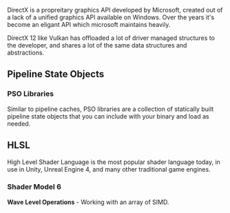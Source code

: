 DirectX is a propreitary graphics API developed by Microsoft, created out of a lack of a unified graphics API available on Windows. Over the years it's become an eligant API which microsoft maintains heavily.

DirectX 12 like Vulkan has offloaded a lot of driver managed structures to the developer, and shares a lot of the same data structures and abstractions.

## Pipeline State Objects

### PSO Libraries

Similar to pipeline caches, PSO libraries are a collection of statically built pipeline state objects that you can include with your binary and load as needed.

## HLSL

High Level Shader Language is the most popular shader language today, in use in Unity, Unreal Engine 4, and many other traditional game engines.

### Shader Model 6

**Wave Level Operations** - Working with an array of SIMD.